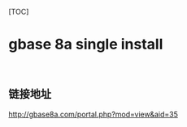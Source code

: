 [TOC]

# gbase 8a single install



​	





























## 链接地址

http://gbase8a.com/portal.php?mod=view&aid=35